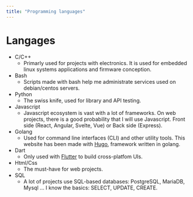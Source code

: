 ```yaml
---
title: "Programming languages"
---
```


# Langages

- C/C++
  - Primarly used for projects with electronics. It is used for embedded linux systems applications and firmware conception.
- Bash
  - Scripts made with bash help me administrate services used on debian/centos servers.
- Python
  - The swiss knife, used for library and API testing.
- Javascript
  - Javascript ecosystem is vast with a lot of frameworks. On web projects, there is a good probability that I will use Javascript. Front side (React, Angular, Svelte, Vue) or Back side (Express).
- Golang
  - Used for command line interfaces (CLI) and other utility tools. This website has been made with [Hugo](https://gohugo.io/), framework written in golang.
- Dart
  - Only used with [Flutter](https://flutter.dev/) to build cross-platfom UIs.
- Html/Css
  - The must-have for web projects.
- SQL
  - A lot of projects use SQL-based databases: PostgreSQL, MariaDB, Mysql ... I know the basics: SELECT, UPDATE, CREATE.